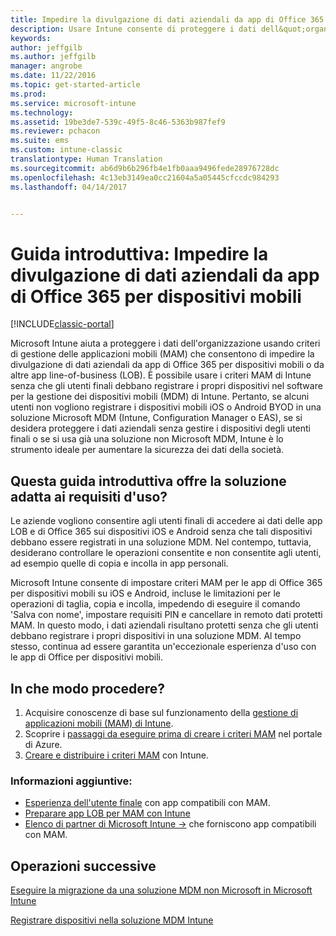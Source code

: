 ```yaml
---
title: Impedire la divulgazione di dati aziendali da app di Office 365 per dispositivi mobili | Documentazione Microsoft
description: Usare Intune consente di proteggere i dati dell&quot;organizzazione tramite criteri di gestione delle app mobili (MAM) in grado di evitare la divulgazione di dati aziendali da app di Office 365 per dispositivi mobili o da altre app line-of-business (LOB).
keywords: 
author: jeffgilb
ms.author: jeffgilb
manager: angrobe
ms.date: 11/22/2016
ms.topic: get-started-article
ms.prod: 
ms.service: microsoft-intune
ms.technology: 
ms.assetid: 19be3de7-539c-49f5-8c46-5363b987fef9
ms.reviewer: pchacon
ms.suite: ems
ms.custom: intune-classic
translationtype: Human Translation
ms.sourcegitcommit: ab6d9b6b296fb4e1fb0aaa9496fede28976728dc
ms.openlocfilehash: 4c13eb3149ea0cc21604a5a05445cfccdc984293
ms.lasthandoff: 04/14/2017


---
```


# <a name="quick-start-guide-prevent-company-data-leaks-from-office-365-mobile-apps"></a>Guida introduttiva: Impedire la divulgazione di dati aziendali da app di Office 365 per dispositivi mobili

[!INCLUDE[classic-portal](../includes/classic-portal.md)]

Microsoft Intune aiuta a proteggere i dati dell'organizzazione usando criteri di gestione delle applicazioni mobili (MAM) che consentono di impedire la divulgazione di dati aziendali da app di Office 365 per dispositivi mobili o da altre app line-of-business (LOB). È possibile usare i criteri MAM di Intune senza che gli utenti finali debbano registrare i propri dispositivi nel software per la gestione dei dispositivi mobili (MDM) di Intune. Pertanto, se alcuni utenti non vogliono registrare i dispositivi mobili iOS o Android BYOD in una soluzione Microsoft MDM (Intune, Configuration Manager o EAS), se si desidera proteggere i dati aziendali senza gestire i dispositivi degli utenti finali o se si usa già una soluzione non Microsoft MDM, Intune è lo strumento ideale per aumentare la sicurezza dei dati della società.   

## <a name="is-this-quick-start-guide-right-for-me"></a>Questa guida introduttiva offre la soluzione adatta ai requisiti d'uso?
Le aziende vogliono consentire agli utenti finali di accedere ai dati delle app LOB e di Office 365 sui dispositivi iOS e Android senza che tali dispositivi debbano essere registrati in una soluzione MDM. Nel contempo, tuttavia, desiderano controllare le operazioni consentite e non consentite agli utenti, ad esempio quelle di copia e incolla in app personali.

Microsoft Intune consente di impostare criteri MAM per le app di Office 365 per dispositivi mobili su iOS e Android, incluse le limitazioni per le operazioni di taglia, copia e incolla, impedendo di eseguire il comando 'Salva con nome', impostare requisiti PIN e cancellare in remoto dati protetti MAM.  In questo modo, i dati aziendali risultano protetti senza che gli utenti debbano registrare i propri dispositivi in una soluzione MDM. Al tempo stesso, continua ad essere garantita un'eccezionale esperienza d'uso con le app di Office per dispositivi mobili.

## <a name="how-do-i-do-it"></a>In che modo procedere?
1.    Acquisire conoscenze di base sul funzionamento della [gestione di applicazioni mobili (MAM) di Intune](/intune/deploy-use/protect-app-data-using-mobile-app-management-policies-with-microsoft-intune).
2.    Scoprire i [passaggi da eseguire prima di creare i criteri MAM](/intune/deploy-use/get-ready-to-configure-mobile-app-management-policies-with-microsoft-intune) nel portale di Azure.
3.    [Creare e distribuire i criteri MAM](/intune/deploy-use/get-ready-to-configure-mobile-app-management-policies-with-microsoft-intune) con Intune.

### <a name="additional-information"></a>Informazioni aggiuntive:
- [Esperienza dell'utente finale](/intune/deploy-use/end-user-experience-for-mam-enabled-apps-with-microsoft-intune) con app compatibili con MAM.
- [Preparare app LOB per MAM con Intune](/intune/deploy-use/decide-how-to-prepare-apps-for-mobile-application-management-with-microsoft-intune)
- <a href="https://www.microsoft.com/cloud-platform/microsoft-intune-partners" target="_blank"> Elenco di partner di Microsoft Intune &rarr;</a> che forniscono app compatibili con MAM.

## <a name="what-should-i-do-next"></a>Operazioni successive
[Eseguire la migrazione da una soluzione MDM non Microsoft in Microsoft Intune](/intune/deploy-use/migrate-to-intune)

[Registrare dispositivi nella soluzione MDM Intune](/intune/deploy-use/enroll-devices-in-microsoft-intune)

